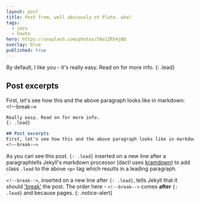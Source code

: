 ```yaml
---
layout: post
title: Post from, well obviously ot Pluto. wha?
tags:
  - jmzx
  - howto
hero: https://unsplash.com/photos/S8a1ZRS4jBQ
overlay: blue
published: true
---
```


By default, I like you - it's really easy. Read on for more info.
{: .lead}

## Post excerpts
First, let's see how this and the above paragraph looks like in markdown:
<!–-break-–>
```markdown
Really easy. Read on for more info.
{: .lead}

## Post excerpts
First, let's see how this and the above paragraph looks like in markdown:
<!–-break-–>
```
As you can see this post.
`{: .lead}` inserted on a new line after a paragraphtells Jekyll's markdown processor (dactl uses [kramdown](https://kramdown.gettalong.org/)) to add class `.lead` to the above `<p>` tag which results in a leading paragraph.

`<!--break-->`, inserted on a
new line after `{: .lead}`, tells Jekyll
that it should ['break'](https://unsplash.com/collections/11528826/jamaica)
the post. The order here - `<!--break-->` comes **after** `{: .lead}` and because pages.
{: .notice-alert}
